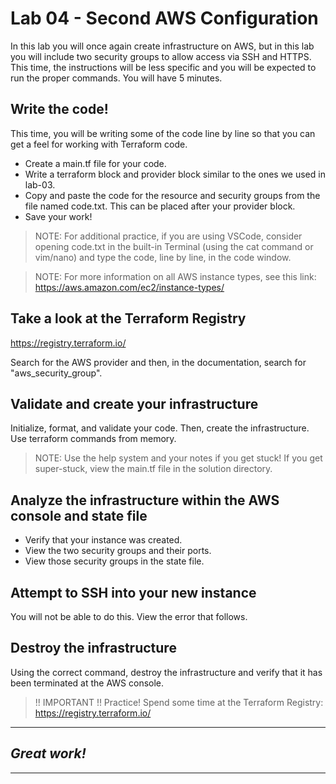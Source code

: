 # Lab 04 - Second AWS Configuration
In this lab you will once again create infrastructure on AWS, but in this lab you will include two security groups to allow access via SSH and HTTPS.
This time, the instructions will be less specific and you will be expected to run the proper commands. 
You will have 5 minutes.

## Write the code!
This time, you will be writing some of the code line by line so that you can get a feel for working with Terraform code. 

- Create a main.tf file for your code. 
- Write a terraform block and provider block similar to the ones we used in lab-03. 
- Copy and paste the code for the resource and security groups from the file named code.txt. This can be placed after your provider block.
- Save your work!

> NOTE: For additional practice, if you are using VSCode, consider opening code.txt in the built-in Terminal (using the cat command or vim/nano) and type the code, line by line, in the code window. 

> NOTE: For more information on all AWS instance types, see this link: https://aws.amazon.com/ec2/instance-types/

## Take a look at the Terraform Registry
https://registry.terraform.io/

Search for the AWS provider and then, in the documentation, search for "aws_security_group".

## Validate and create your infrastructure
Initialize, format, and validate your code. Then, create the infrastructure. Use terraform commands from memory.

> NOTE: Use the help system and your notes if you get stuck! If you get super-stuck, view the main.tf file in the solution directory.

## Analyze the infrastructure within the AWS console and state file

- Verify that your instance was created.
- View the two security groups and their ports.
- View those security groups in the state file.

## Attempt to SSH into your new instance
You will not be able to do this. View the error that follows.

## Destroy the infrastructure
Using the correct command, destroy the infrastructure and verify that it has been terminated at the AWS console.

> !! IMPORTANT !! Practice! Spend some time at the Terraform Registry: https://registry.terraform.io/

---
## *Great work!*
---